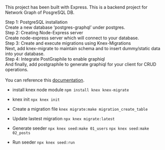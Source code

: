 This project has been built with Express.
This is a backend project for Network Graph of PosgreSQL DB.

Step 1: PostgreSQL installation <br />
  Create a new database ‘postgres-graphql’ under postgres. <br />
Step 2: Creating Node-Express server<br />
  Create node-express server which will connect to your database. <br />
Step 3: Create and execute migrations using Knex-Migrations<br />
  Next, add knex-migrate to maintain schema and to insert dummy/static data into your database. <br />
Step 4: Integrate PostGraphile to enable graphiql<br />
  And finally, add postgraphile to generate graphiql for your client for CRUD operations.<br />
<br />
You can reference this [documentation](https://medium.com/make-it-heady/part-1-building-full-stack-web-app-with-postgraphile-and-react-server-side-529e2f19e6f1).

- install knex node module
`npm install knex knex-migrate`

- knex init
`npx knex init`

- Create a migration file
`knex migrate:make migration_create_table`

- Update lastest migration
`npx knex migrate:latest`

- Generate seeder
`npx knex seed:make 01_users`
`npx knex seed:make 02_posts`

- Run seeder
`npx knex seed:run`
